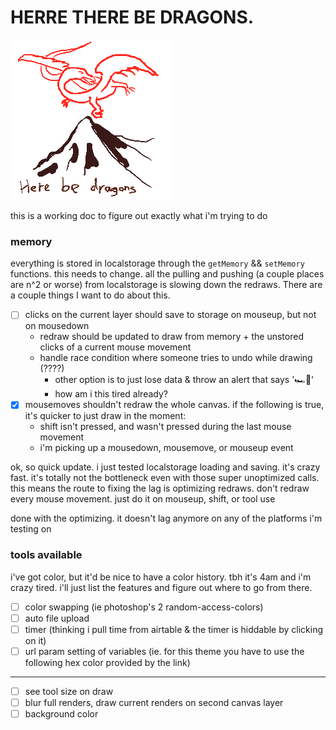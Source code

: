 # HERRE THERE BE DRAGONS.
![](dragon.png)

this is a working doc to figure out exactly what i'm trying to do

### memory

everything is stored in localstorage through the `getMemory` && `setMemory` functions. this needs to change. all the pulling and pushing (a couple places are n^2 or worse) from localstorage is slowing down the redraws. There are a couple things I want to do about this.

- [ ] clicks on the current layer should save to storage on mouseup, but not on mousedown
  - redraw should be updated to draw from memory + the unstored clicks of a current mouse movement
  - handle race condition where someone tries to undo while drawing (????)
    - other option is to just lose data & throw an alert that says '🏎🏁'
    - how am i this tired already?
- [x] mousemoves shouldn't redraw the whole canvas. if the following is true, it's quicker to just draw in the moment:
  - shift isn't pressed, and wasn't pressed during the last mouse movement
  - i'm picking up a mousedown, mousemove, or mouseup event

ok, so quick update. i just tested localstorage loading and saving. it's crazy fast. it's totally not the bottleneck even with those super unoptimized calls. this means the route to fixing the lag is optimizing redraws. don't redraw every mouse movement. just do it on mouseup, shift, or tool use

done with the optimizing. it doesn't lag anymore on any of the platforms i'm testing on

### tools available

i've got color, but it'd be nice to have a color history. tbh it's 4am and i'm crazy tired. i'll just list the features and figure out where to go from there.

- [ ] color swapping (ie photoshop's 2 random-access-colors)
- [ ] auto file upload
- [ ] timer (thinking i pull time from airtable & the timer is hiddable by clicking on it)
- [ ] url param setting of variables (ie. for this theme you have to use the following hex color provided by the link)

---

- [ ] see tool size on draw
- [ ] blur full renders, draw current renders on second canvas layer
- [ ] background color
